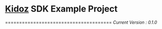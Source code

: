 # [Kidoz][] SDK Example Project
======================================
*Current Version : 0.1.0* 

[Kidoz]: http://www.kidoz.net
